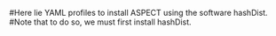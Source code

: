#Here lie YAML profiles to install ASPECT using the software hashDist.
#Note that to do so, we must first install hashDist.

